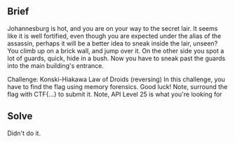 ## Brief

Johannesburg is hot, and you are on your way to the secret lair. It seems like it is well fortified, even though you are expected under the alias of the assassin, perhaps it will be a better idea to sneak inside the lair, unseen? You climb up on a brick wall, and jump over it. On the other side you spot a lot of guards, quick, hide in a bush. Now you have to sneak past the guards into the main building's entrance.

Challenge: Konski-Hiakawa Law of Droids (reversing)
In this challenge, you have to find the flag using memory forensics. Good luck! Note, surround the flag with CTF{...} to submit it. Note, API Level 25 is what you're looking for

## Solve

Didn't do it.
